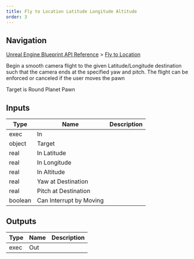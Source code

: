 ```yaml
---
title: Fly to Location Latitude Longitude Altitude
order: 3
---
```

## Navigation

[Unreal Engine Blueprint API Reference](https://dev.epicgames.com/documentation/en-us/unreal-engine/BlueprintAPI) > [Fly to Location](https://dev.epicgames.com/documentation/en-us/unreal-engine/BlueprintAPI/FlytoLocation)

Begin a smooth camera flight to the given Latitude/Longitude destination such that the camera ends at the specified yaw and pitch.
The flight can be enforced or canceled if the user moves the pawn

Target is Round Planet Pawn

## Inputs

| Type | Name | Description |
| --- | --- | --- |
| exec | In |  |
| object | Target |  |
| real | In Latitude |  |
| real | In Longitude |  |
| real | In Altitude |  |
| real | Yaw at Destination |  |
| real | Pitch at Destination |  |
| boolean | Can Interrupt by Moving |  |

## Outputs

| Type | Name | Description |
| --- | --- | --- |
| exec | Out |  |
